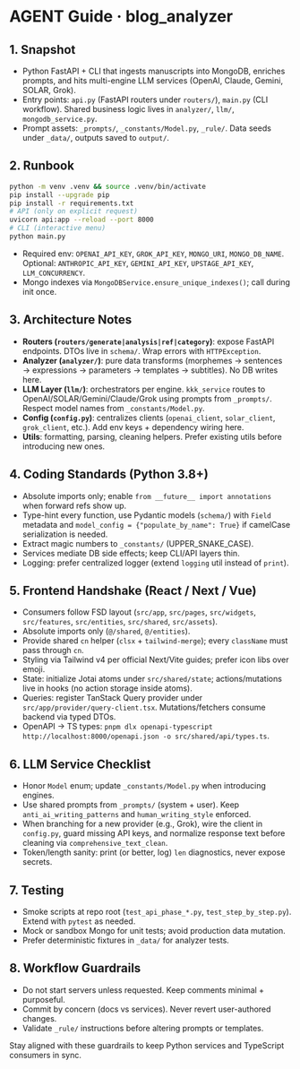 # AGENT Guide · blog_analyzer

## 1. Snapshot
- Python FastAPI + CLI that ingests manuscripts into MongoDB, enriches prompts, and hits multi-engine LLM services (OpenAI, Claude, Gemini, SOLAR, Grok).
- Entry points: `api.py` (FastAPI routers under `routers/`), `main.py` (CLI workflow). Shared business logic lives in `analyzer/`, `llm/`, `mongodb_service.py`.
- Prompt assets: `_prompts/`, `_constants/Model.py`, `_rule/`. Data seeds under `_data/`, outputs saved to `output/`.

## 2. Runbook
```bash
python -m venv .venv && source .venv/bin/activate
pip install --upgrade pip
pip install -r requirements.txt
# API (only on explicit request)
uvicorn api:app --reload --port 8000
# CLI (interactive menu)
python main.py
```
- Required env: `OPENAI_API_KEY`, `GROK_API_KEY`, `MONGO_URI`, `MONGO_DB_NAME`. Optional: `ANTHROPIC_API_KEY`, `GEMINI_API_KEY`, `UPSTAGE_API_KEY`, `LLM_CONCURRENCY`.
- Mongo indexes via `MongoDBService.ensure_unique_indexes()`; call during init once.

## 3. Architecture Notes
- **Routers (`routers/generate|analysis|ref|category`)**: expose FastAPI endpoints. DTOs live in `schema/`. Wrap errors with `HTTPException`.
- **Analyzer (`analyzer/`)**: pure data transforms (morphemes → sentences → expressions → parameters → templates → subtitles). No DB writes here.
- **LLM Layer (`llm/`)**: orchestrators per engine. `kkk_service` routes to OpenAI/SOLAR/Gemini/Claude/Grok using prompts from `_prompts/`. Respect model names from `_constants/Model.py`.
- **Config (`config.py`)**: centralizes clients (`openai_client`, `solar_client`, `grok_client`, etc.). Add env keys + dependency wiring here.
- **Utils**: formatting, parsing, cleaning helpers. Prefer existing utils before introducing new ones.

## 4. Coding Standards (Python 3.8+)
- Absolute imports only; enable `from __future__ import annotations` when forward refs show up.
- Type-hint every function, use Pydantic models (`schema/`) with `Field` metadata and `model_config = {"populate_by_name": True}` if camelCase serialization is needed.
- Extract magic numbers to `_constants/` (UPPER_SNAKE_CASE).
- Services mediate DB side effects; keep CLI/API layers thin.
- Logging: prefer centralized logger (extend `logging` util instead of `print`).

## 5. Frontend Handshake (React / Next / Vue)
- Consumers follow FSD layout (`src/app`, `src/pages`, `src/widgets`, `src/features`, `src/entities`, `src/shared`, `src/assets`).
- Absolute imports only (`@/shared`, `@/entities`).
- Provide shared `cn` helper (`clsx` + `tailwind-merge`); every `className` must pass through `cn`.
- Styling via Tailwind v4 per official Next/Vite guides; prefer icon libs over emoji.
- State: initialize Jotai atoms under `src/shared/state`; actions/mutations live in hooks (no action storage inside atoms).
- Queries: register TanStack Query provider under `src/app/provider/query-client.tsx`. Mutations/fetchers consume backend via typed DTOs.
- OpenAPI → TS types: `pnpm dlx openapi-typescript http://localhost:8000/openapi.json -o src/shared/api/types.ts`.

## 6. LLM Service Checklist
- Honor `Model` enum; update `_constants/Model.py` when introducing engines.
- Use shared prompts from `_prompts/` (system + user). Keep `anti_ai_writing_patterns` and `human_writing_style` enforced.
- When branching for a new provider (e.g., Grok), wire the client in `config.py`, guard missing API keys, and normalize response text before cleaning via `comprehensive_text_clean`.
- Token/length sanity: print (or better, log) `len` diagnostics, never expose secrets.

## 7. Testing
- Smoke scripts at repo root (`test_api_phase_*.py`, `test_step_by_step.py`). Extend with `pytest` as needed.
- Mock or sandbox Mongo for unit tests; avoid production data mutation.
- Prefer deterministic fixtures in `_data/` for analyzer tests.

## 8. Workflow Guardrails
- Do not start servers unless requested. Keep comments minimal + purposeful.
- Commit by concern (docs vs services). Never revert user-authored changes.
- Validate `_rule/` instructions before altering prompts or templates.

Stay aligned with these guardrails to keep Python services and TypeScript consumers in sync.
